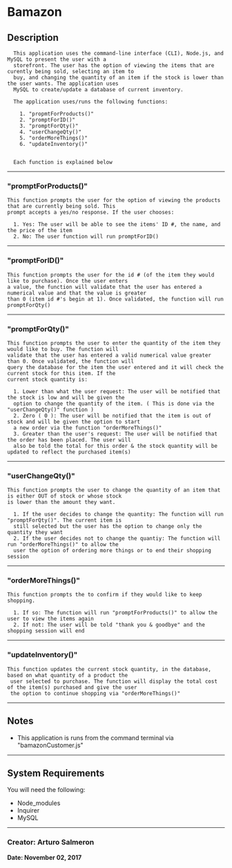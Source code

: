 # Bamazon

## Description
```
  This application uses the command-line interface (CLI), Node.js, and MySQL to present the user with a 
  storefront. The user has the option of viewing the items that are curently being sold, selecting an item to 
  buy, and changing the quantity of an item if the stock is lower than the user wants. The application uses 
  MySQL to create/update a database of current inventory. 

  The application uses/runs the following functions:

    1. "propmtForProducts()"
    2. "promptForID()"
    3. "promptForQty()"
    4. "userChangeQty()"
    5. "orderMoreThings()"
    6. "updateInventory()"


  Each function is explained below

```

- - -
### "promptForProducts()"

    This function prompts the user for the option of viewing the products that are currently being sold. This 
    prompt accepts a yes/no response. If the user chooses: 

      1. Yes: The user will be able to see the items' ID #, the name, and the price of the item
      2. No: The user function will run promptForID()

- - -

### "promptForID()"
    This function prompts the user for the id # (of the item they would like to purchase). Once the user enters
    a value, the function will validate that the user has entered a numerical value and that the value is greater
    than 0 (item id #'s begin at 1). Once validated, the function will run promptForQty()

- - -

### "promptForQty()"

    This function prompts the user to enter the quantity of the item they would like to buy. The function will
    validate that the user has entered a valid numerical value greater than 0. Once validated, the function will
    query the database for the item the user entered and it will check the current stock for this item. If the 
    current stock quantity is:

      1. Lower than what the user request: The user will be notified that the stock is low and will be given the
      option to change the quantity of the item. ( This is done via the "userChangeQty()" function )
      2. Zero ( 0 ): The user will be notified that the item is out of stock and will be given the option to start
      a new order via the function "orderMoreThings()"
      3. Greater than the user's request: The user will be notified that the order has been placed. The user will
      also be told the total for this order & the stock quantity will be updated to reflect the purchased item(s)

- - -
### "userChangeQty()"

    This function prompts the user to change the quantity of an item that is either OUT of stock or whose stock
    is lower than the amount they want.
    
      1. If the user decides to change the quantity: The function will run "promptForQty()". The current item is 
      still selected but the user has the option to change only the quantity they want
      2. If the user decides not to change the quantiy: The function will run "orderMoreThings()" to allow the 
      user the option of ordering more things or to end their shopping session

- - -

### "orderMoreThings()"

    This function prompts the to confirm if they would like to keep shopping. 

      1. If so: The function will run "promptForProducts()" to allow the user to view the items again
      2. If not: The user will be told "thank you & goodbye" and the shopping session will end

- - -

### "updateInventory()"

    This function updates the current stock quantity, in the database,  based on what quantity of a product the
     user selected to purchase. The function will display the total cost of the item(s) purchased and give the user
     the option to continue shopping via "orderMoreThings()"

- - -

## Notes

  * This application is runs from the command terminal via "bamazonCustomer.js"

- - -

## System Requirements

You will need the following:
  * Node_modules
  * Inquirer
  * MySQL
  
- - -

### Creator: Arturo Salmeron
**Date: November 02, 2017**
